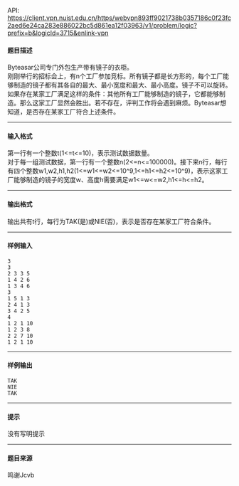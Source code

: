 API: https://client.vpn.nuist.edu.cn/https/webvpn893ff9021738b0357186c0f23fc2aed6e24ca283e886022bc5d861ea12f03963/v1/problem/logic?prefix=b&logicId=3715&enlink-vpn

#### 题目描述

Byteasar公司专门外包生产带有镜子的衣柜。  
刚刚举行的招标会上，有n个工厂参加竞标。所有镜子都是长方形的，每个工厂能够制造的镜子都有其各自的最大、最小宽度和最大、最小高度。镜子不可以旋转。  
如果存在某家工厂满足这样的条件：其他所有工厂能够制造的镜子，它都能够制造。那么这家工厂显然会胜出。若不存在，评判工作将会遇到麻烦。Byteasar想知道，是否存在某家工厂符合上述条件。

---

#### 输入格式

第一行有一个整数t(1<=t<=10)，表示测试数据数量。  
对于每一组测试数据，第一行有一个整数n(2<=n<=100000)。接下来n行，每行有四个整数w1,w2,h1,h2(1<=w1<=w2<=10^9,1<=h1<=h2<=10^9)，表示这家工厂能够制造的镜子的宽度w、高度h需要满足w1<=w<=w2,h1<=h<=h2。

---

#### 输出格式

输出共有t行，每行为TAK(是)或NIE(否)，表示是否存在某家工厂符合条件。

---

#### 样例输入
```
3
3
2 3 3 5
1 4 2 6
1 3 4 6
3
1 5 1 3
2 4 1 3
3 4 2 5
4
1 2 1 10
1 2 3 8
2 2 7 10
1 2 1 10
```

---

#### 样例输出
```
TAK
NIE
TAK

```

---

#### 提示

没有写明提示

---

#### 题目来源

鸣谢Jcvb